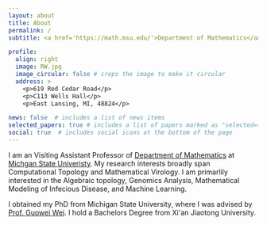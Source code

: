 ```yaml
---
layout: about
title: About
permalink: /
subtitle: <a href='https://math.msu.edu/'>Department of Mathematics</a>, Michigan State Univeristy.

profile:
  align: right
  image: RW.jpg
  image_circular: false # crops the image to make it circular
  address: >
    <p>619 Red Cedar Road</p>
    <p>C113 Wells Hall</p>
    <p>East Lansing, MI, 48824</p>

news: false  # includes a list of news items
selected_papers: true # includes a list of papers marked as "selected={true}"
social: true  # includes social icons at the bottom of the page
---
```

I am an Visiting Assistant Professor of [Department of Mathematics](https://math.msu.edu/) at [Michgan State Univeristy](https://msu.edu/). My research interests broadly span
Computational Topology and Mathematical Virology. I am primarlily interested in the Algebraic topology, Genomics Analysis, Mathematical Modeling of Infecious Disease, and Machine Learning. 

I obtained my PhD from Michigan State University, where I was advised by [Prof. Guowei Wei](https://users.math.msu.edu/users/weig/). I hold a Bachelors Degree from Xi'an Jiaotong University. 

